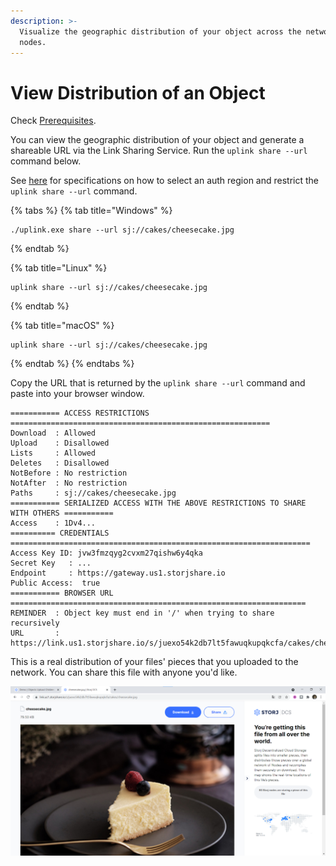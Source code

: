 ```yaml
---
description: >-
  Visualize the geographic distribution of your object across the network of
  nodes.
---
```


# View Distribution of an Object

Check [Prerequisites](../prerequisites.md).

You can view the geographic distribution of your object and generate a shareable URL via the Link Sharing Service. Run the `uplink share --url` command below.

See [here](../../../api-reference/uplink-cli/share-command.md#link-sharing) for specifications on how to select an auth region and restrict the `uplink share --url` command.

{% tabs %}
{% tab title="Windows" %}
```
./uplink.exe share --url sj://cakes/cheesecake.jpg
```
{% endtab %}

{% tab title="Linux" %}
```
uplink share --url sj://cakes/cheesecake.jpg
```
{% endtab %}

{% tab title="macOS" %}
```
uplink share --url sj://cakes/cheesecake.jpg
```
{% endtab %}
{% endtabs %}

Copy the URL that is returned by the `uplink share --url` command and paste into your browser window.

```
=========== ACCESS RESTRICTIONS ==========================================================
Download  : Allowed
Upload    : Disallowed
Lists     : Allowed
Deletes   : Disallowed
NotBefore : No restriction
NotAfter  : No restriction
Paths     : sj://cakes/cheesecake.jpg
=========== SERIALIZED ACCESS WITH THE ABOVE RESTRICTIONS TO SHARE WITH OTHERS ===========
Access    : 1Dv4...
========== CREDENTIALS ===================================================================
Access Key ID: jvw3fmzqyg2cvxm27qishw6y4qka
Secret Key   : ...
Endpoint     : https://gateway.us1.storjshare.io
Public Access:  true
=========== BROWSER URL ==================================================================
REMINDER  : Object key must end in '/' when trying to share recursively
URL       : https://link.us1.storjshare.io/s/juexo54k2db7lt5fawuqkupqkcfa/cakes/cheesecake.jpg
```

This is a real distribution of your files' pieces that you uploaded to the network. You can share this file with anyone you'd like.

![](<../../../.gitbook/assets/image (131).png>)
